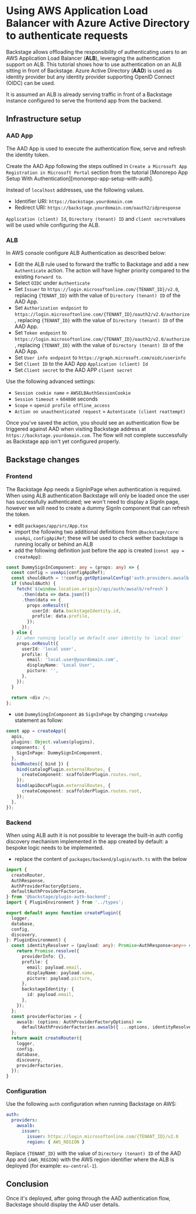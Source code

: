 # Using AWS Application Load Balancer with Azure Active Directory to authenticate requests

Backstage allows offloading the responsibility of authenticating users to an AWS Application Load Balancer (**ALB**), leveraging the authentication support on ALB.
This tutorial shows how to use authentication on an ALB sitting in front of Backstage.
Azure Active Directory (**AAD**) is used as identity provider but any identity provider supporting OpenID Connect (OIDC) can be used.

It is assumed an ALB is already serving traffic in front of a Backstage instance configured to serve the frontend app from the backend.

## Infrastructure setup

### AAD App

The AAD App is used to execute the authentication flow, serve and refresh the identity token.

Create the AAD App following the steps outlined in `Create a Microsoft App Registration in Microsoft Portal` section from the tutorial [Monorepo App Setup With Authentication][monorepo-app-setup-with-auth].

Instead of `localhost` addresses, use the following values.

- Identifier URI: `https://backstage.yourdomain.com`
- Redirect URI: `https://backstage.yourdomain.com/oauth2/idpresponse`

`Application (client) Id`, `Directory (tenant) ID` and `client secret`values will be used while configuring the ALB.

### ALB

In AWS console configure ALB Authentication as described below:

- Edit the ALB rule used to forward the traffic to Backstage and add a new `Authenticate` action. The action will have higher priority compared to the existing `Forward to`.
- Select `OIDC` under `Authenticate`
- Set `Issuer` to `https://login.microsoftonline.com/{TENANT_ID}/v2.0`, replacing `{TENANT_ID}` with the value of `Directory (tenant) ID` of the AAD App.
- Set `Authorization endpoint` to `https://login.microsoftonline.com/{TENANT_ID}/oauth2/v2.0/authorize`, replacing `{TENANT_ID}` with the value of `Directory (tenant) ID` of the AAD App.
- Set `Token endpoint` to `https://login.microsoftonline.com/{TENANT_ID}/oauth2/v2.0/authorize`, replacing `{TENANT_ID}` with the value of `Directory (tenant) ID` of the AAD App.
- Set `User info endpoint` to `https://graph.microsoft.com/oidc/userinfo`
- Set `Client ID` to the AAD App `Application (client) Id`
- Set `Client secret` to the AAD APP `client secret`

Use the following advanced settings:

- `Session cookie name` = `AWSELBAuthSessionCookie`
- `Session timeout` = `604800` seconds
- `Scope` = `openid profile offline_access`
- `Action on unauthenticated request` = `Autenticate (client reattempt)`

Once you've saved the action, you should see an authentication flow be triggered against AAD when visiting Backstage address at `https://backstage.yourdomain.com`. The flow will not complete successfully as Backstage app isn't yet configured properly.

## Backstage changes

### Frontend

The Backstage App needs a SignInPage when authentication is required.
When using ALB authentication Backstage will only be loaded once the user has successfully authenticated; we won't need to display a SignIn page, however we will need to create a dummy SignIn component that can refresh the token.

- edit `packages/app/src/App.tsx`
- import the following two additional definitions from `@backstage/core`: `useApi`, `configApiRef`; these will be used to check wether backstage is running locally or behind an ALB
- add the following definition just before the app is created (`const app = createApp`):

```ts
const DummySignInComponent: any = (props: any) => {
  const config = useApi(configApiRef);
  const shouldAuth = !!config.getOptionalConfig('auth.providers.awsalb');
  if (shouldAuth) {
    fetch(`${window.location.origin}/api/auth/awsalb/refresh`)
      .then(data => data.json())
      .then(data => {
        props.onResult({
          userId: data.backstageIdentity.id,
          profile: data.profile,
        });
      });
  } else {
    // when running locally we default user identity to `Local User`
    props.onResult({
      userId: 'local user',
      profile: {
        email: 'local.user@yourdomain.com',
        displayName: 'Local User',
        picture: '',
      },
    });
  }

  return <div />;
};
```

- use `DummySingInComponent` as `SignInPage` by changing `createApp` statement as follow:

```ts
const app = createApp({
  apis,
  plugins: Object.values(plugins),
  components: {
    SignInPage: DummySignInComponent,
  },
  bindRoutes({ bind }) {
    bind(catalogPlugin.externalRoutes, {
      createComponent: scaffolderPlugin.routes.root,
    });
    bind(apiDocsPlugin.externalRoutes, {
      createComponent: scaffolderPlugin.routes.root,
    });
  },
});
```

### Backend

When using ALB auth it is not possible to leverage the built-in auth config discovery mechanism implemented in the app created by default: a bespoke logic needs to be implemented.

- replace the content of `packages/backend/plugin/auth.ts` with the below

```ts
import {
  createRouter,
  AuthResponse,
  AuthProviderFactoryOptions,
  defaultAuthProviderFactories,
} from '@backstage/plugin-auth-backend';
import { PluginEnvironment } from '../types';

export default async function createPlugin({
  logger,
  database,
  config,
  discovery,
}: PluginEnvironment) {
  const identityResolver = (payload: any): Promise<AuthResponse<any>> => {
    return Promise.resolve({
      providerInfo: {},
      profile: {
        email: payload.email,
        displayName: payload.name,
        picture: payload.picture,
      },
      backstageIdentity: {
        id: payload.email,
      },
    });
  };
  const providerFactories = {
    awsalb: (options: AuthProviderFactoryOptions) =>
      defaultAuthProviderFactories.awsalb({ ...options, identityResolver }),
  };
  return await createRouter({
    logger,
    config,
    database,
    discovery,
    providerFactories,
  });
}
```

### Configuration

Use the following `auth` configuration when running Backstage on AWS:

```yaml
auth:
  providers:
    awsalb:
      issuer:
        issuer: https://login.microsoftonline.com/{TENANT_ID}/v2.0
        region: { AWS_REGION }
```

Replace `{TENANT_ID}` with the value of `Directory (tenant) ID` of the AAD App and `{AWS_REGION}` with the AWS region identifier where the ALB is deployed (for example: `eu-central-1`).

## Conclusion

Once it's deployed, after going through the AAD authentication flow, Backstage should display the AAD user details.

<!-- links -->

[monorepo-app-setup-with-auth-ms]: https://backstage.io/docs/tutorials/quickstart-app-auth#the-auth-configuration
